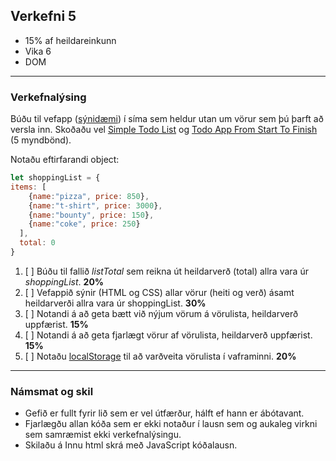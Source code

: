 ## Verkefni 5 
- 15% af heildareinkunn
- Vika 6
- DOM

---

### Verkefnalýsing

Búðu til vefapp ([sýnidæmi](https://javascriptbook.com/code/c06/mutation.html)) í síma sem heldur utan um vörur sem þú þarft að versla inn. Skoðaðu vel [Simple Todo List](https://courses.webdevsimplified.com/view/courses/javascript-simplified-beginner/521736-Basic-DOM/1510717-43-Simple-Todo-List) og [Todo App From Start To Finish](https://codingthesmartway.com/building-a-vanilla-javascript-todo-app-from-start-to-finish-ep-1-introduction-project-setup/) (5 myndbönd).

Notaðu eftirfarandi object:

```javascript
let shoppingList = {
items: [
    {name:"pizza", price: 850},
    {name:"t-shirt", price: 3000},
    {name:"bounty", price: 150},
    {name:"coke", price: 250}
  ],
  total: 0
}
```
1. [ ] Búðu til fallið _listTotal_ sem reikna út heildarverð (total) allra vara úr _shoppingList_. **20%**
1. [ ] Vefappið sýnir (HTML og CSS) allar vörur (heiti og verð) ásamt heildarverði allra vara úr shoppingList. **30%**
1. [ ] Notandi á að geta bætt við nýjum vörum á vörulista, heildarverð uppfærist. **15%**
1. [ ] Notandi á að geta fjarlægt vörur af vörulista, heildarverð uppfærist. **15%**
1. [ ] Notaðu [localStorage](https://github.com/GunnarThorunnarson/FORR3JS05DU/wiki/Web-Storage) til að varðveita vörulista í vaframinni. **20%**

---

### Námsmat og skil	
* Gefið er fullt fyrir lið sem er vel útfærður, hálft ef hann er ábótavant. 
* Fjarlægðu allan kóða sem er ekki notaður í lausn sem og aukaleg virkni sem samræmist ekki verkefnalýsingu.
* Skilaðu á Innu html skrá með JavaScript kóðalausn.

<!-- Búðu til fallið _listTotal_ sem tekur objectið _shoppingList_ sem færibreytu (argument). Fallið á að reikna út heildarverð (total) allra vara. -->
